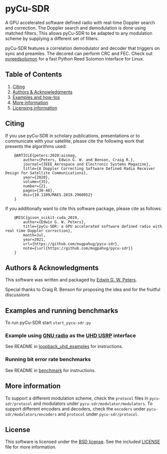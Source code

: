 # pyCu-SDR
A GPU accelerated software defined radio with real-time Doppler search and correction. The Doppler search and demodulation is done using matched filters. This allows pyCu-SDR to be adapted to any modulation scheme by supplying a different set of filters.

pyCu-SDR features a correlation demodulator and decoder that triggers on sync and preamles. The decored can perform CRC and FEC. Check out [pyreedsolomon](https://github.com/mugpahug/pyreedsolomon) for a fast Python Reed Solomon interface for Linux.

## Table of Contents

1. [Citing](#citing)
2. [Authors & Acknowledgments](#ack)
3. [Examples and how-tos](#bench)
4. [More information](#more)
5. [Licensing information](#license)

## Citing <a name="citing"></a>
If you use pyCu-SDR in scholary publications, presentations or to communicate with your satellite, please cite the following work that presents the algorithms used:
```
    @ARTICLE{peters:2020:aismag,
        author={Peters, Edwin G. W. and Benson, Craig R.},
        journal={IEEE Aerospace and Electronic Systems Magazine}, 
        title={A Doppler Correcting Software Defined Radio Receiver Design for Satellite Communications}, 
        year={2020},
        volume={35},
        number={2},
        pages={38-48},
        doi={10.1109/MAES.2019.2960952}
    }
```

If you additionally want to cite this software package, please cite as follows:
```
    @MISC{givon_scikit-cuda_2019,
        author={Edwin G. W. Peters},
        title={pyCu-SDR: a GPU accelerated software defined radio with real time Doppler correction},
        month=Jul,
        year=2021,
        url={https://github.com/mugpahug/pycu-sdr},
        note={\url{https://github.com/mugpahug/pycu-sdr}}
    }
```

## Authors & Acknowledgments <a name="ack"></a>
This software was written and packaged by [Edwin G. W. Peters](https://github.com/mugpahug).

Special thanks to Craig R. Benson for proposing the idea and for the fruitful discussions

## Examples and running benchmarks <a name="bench"></a>

To run pyCu-SDR start `start_pycu-sdr.py`

### Example using [GNU radio](https://www.gnuradio.org/) as the [UHD USRP](https://github.com/EttusResearch/uhd) interface

See README in [loopback_uhd_examples](examples/loopback_uhd_example/README.md) for instructions.

### Running bit error rate benchmarks

See README in [benchmark](examples/benchmark/README.md) for instructions.

## More information <a name="more"></a>

To support a different modulation scheme, check the `protocol` files in `pycu-sdr/protocol` and modulators under  `pycu-sdr/modulator/modulators`.
To support different encoders and decoders, check the `encoders` under `pycu-sdr/modulators/encoders` and `protocol` under `pycu-sdr/protocol`.

## License <a name="license"></a>
This software is licensed under the [BSD license](http://www.opensource.org/licenses/bsd-license.php). See the included [LICENSE](LICENSE) file for more information.
